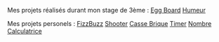 Mes projets réalisés durant mon stage de 3ème :
[Egg Board](https://github.com/YannLeMerrer/eggboard)
[Humeur](https://github.com/YannLeMerrer/humeur)

Mes projets personels :
[FizzBuzz](https://github.com/YannLeMerrer/FizzBuzz)
[Shooter](https://github.com/YannLeMerrer/shooter)
[Casse Brique](https://github.com/YannLeMerrer/CasseBrique)
[Timer](https://github.com/YannLeMerrer/Timer)
[Nombre](https://github.com/YannLeMerrer/Nombre)
[Calculatrice](https://github.com/YannLeMerrer/Calculatrice)
